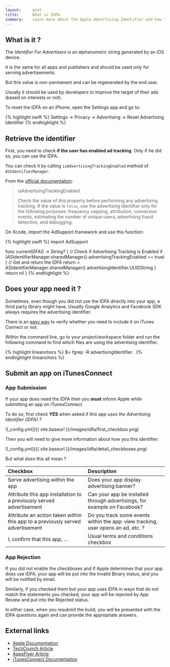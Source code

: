```yaml
---
layout:     post
title:      What is IDFA
summary:    Learn more about the Apple Advertising Identifier and how to use it.
---
```

 
## What is it ?

The _Identifier For Advertisers_ is an alphanumeric string generated by an iOS device.

It is the same for all apps and publishers and should be used only for serving advertisements.

But this value is non-permanent and can be regenerated by the end user.

Usually it should be used by developers to improve the target of their ads (based on interests or not).

To reset the IDFA on an iPhone, open the Settings app and go to:

{% highlight swift %}
Settings → Privacy → Advertising → Reset Advertising Identifier
{% endhighlight %}

## Retrieve the identifier

First, you need to check **if the user has enabled ad tracking**. Only if he did so, you can use the IDFA.
 
You can check it by calling `isAdvertisingTrackingEnabled` method of `ASIdentifierManager`.

From the [official documentation](https://developer.apple.com/library/ios/documentation/AdSupport/Reference/ASIdentifierManager_Ref/#//apple_ref/occ/instp/ASIdentifierManager/advertisingTrackingEnabled):

> isAdvertisingTrackingEnabled
>
> Check the value of this property before performing any advertising tracking. If the value is `false`, use the advertising identifier only for the following purposes: frequency capping, attribution, conversion events, estimating the number of unique users, advertising fraud detection, and debugging.

On Xcode, import the AdSupport.framework and use this function:

{% highlight swift %}
import AdSupport

func currentIDFA() -> String? {
    // Check if Advertising Tracking is Enabled
    if (ASIdentifierManager.sharedManager().advertisingTrackingEnabled == true) {
        // Get and return the IDFA
        return = ASIdentifierManager.sharedManager().advertisingIdentifier.UUIDString
    }
    return nil
}
{% endhighlight %}

## Does your app need it ?

Sometimes, even though you did not use the IDFA directly into your app, a third party library might have.
Usually Google Analytics and Facebook SDK always requires the advertising identifier.

There is an [easy way](http://stackoverflow.com/questions/23124663/does-this-app-use-the-advertising-identifier-idfa-admob-6-8-0/25725074#25725074) to verify whether you need to include it on iTunes Connect or not.

Within the command line, go to your project/workspace folder and run the following command to find which files are using the advertising identifier.

{% highlight lineanchors %}
$> fgrep -R advertisingIdentifier .
{% endhighlight lineanchors %}

## Submit an app on iTunesConnect

### App Submission

If your app does need the IDFA then you **must** inform Apple while submitting an app on iTunesConnect.

To do so, first check **YES** when asked if _this app uses the Advertising Identifier (IDFA) ?_

![_config.yml]({{ site.baseurl }}/images/idfa/first_checkbox.png)

Then you will need to give more information about how you this identifier:

![_config.yml]({{ site.baseurl }}/images/idfa/detail_checkboxes.png)

But what does this all mean ?

| Checkbox  | Description |
|:----------|:------------|	
| Serve advertising within the app | Does your app display advertising banner? |
| Attribute this app installation to a previously served advertisement	| Can your app be installed through advertisings, for example on Facebook? |
| Attribute an action taken within this app to a previously served advertisement | Do you track some events within the app: view tracking, user opens an ad, etc. ? |
| I, <my name> confirm that this app, ... | Usual terms and conditions checkbox |

### App Rejection 

If you did not enable the checkboxes and if Apple determines that your app does use IDFA, your app will be put into the Invalid Binary status, and you will be notified by email.

Similarly, if you checked them but your app uses IDFA in ways that do not match the statements you checked, your app will be rejected by App Review and put into the Rejected status.

In either case, when you resubmit the build, you will be presented with the IDFA questions again and can provide the appropriate answers.

## External links

* [Apple Documentation](https://developer.apple.com/library/ios/documentation/AdSupport/Reference/ASIdentifierManager_Ref/)
* [TechCrunch Article](http://techcrunch.com/2014/02/03/apples-latest-crackdown-apps-pulling-the-advertising-identifier-but-not-showing-ads-are-being-rejected-from-app-store/)
* [AppsFlyer Article](https://support.appsflyer.com/hc/en-us/articles/207032086-New-Apple-IDFA-Guidelines-How-To-Submit-Your-iOS-App-With-IDFA)
* [iTunesConnect Documentation](https://developer.apple.com/library/ios/documentation/LanguagesUtilities/Conceptual/iTunesConnect_Guide/Chapters/SubmittingTheApp.html)
